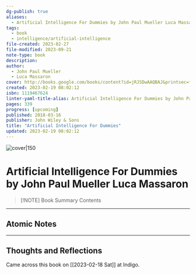 ```yaml
---
dg-publish: true
aliases:
  - Artificial Intelligence For Dummies by John Paul Mueller Luca Massaron
tags:
  - book
  - intelligence/artificial-intelligence
file-created: 2023-02-27
file-modified: 2023-09-21
note-type: book 
description: 
author:
  - John Paul Mueller
  - Luca Massaron
cover: http://books.google.com/books/content?id=jRJSDwAAQBAJ&printsec=frontcover&img=1&zoom=1&edge=curl&source=gbs_api
created: 2023-02-19 08:02:12
isbn: 1119467624
linter-yaml-title-alias: Artificial Intelligence For Dummies by John Paul Mueller Luca Massaron
pages: 339
progress: [upcoming]
published: 2018-03-16
publisher: John Wiley & Sons
title: "Artificial Intelligence For Dummies"
updated: 2023-02-19 08:02:12
---
```


![cover|150](http://books.google.com/books/content?id=jRJSDwAAQBAJ&printsec=frontcover&img=1&zoom=1&edge=curl&source=gbs_api)

# Artificial Intelligence For Dummies by John Paul Mueller Luca Massaron

> [!NOTE] Book Summary
> Contents

---

## Atomic Notes

---

## Thoughts and Reflections

Came across this book on [[2023-02-18 Sat]] at Indigo.

